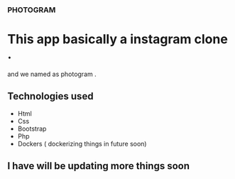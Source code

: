 ### PHOTOGRAM

# This app basically a instagram clone . 
and we named as photogram .

 ## Technologies used
 - Html
 - Css
 - Bootstrap
 - Php
 - Dockers ( dockerizing things in future soon)
 
 
 ## I have will be updating more things soon
